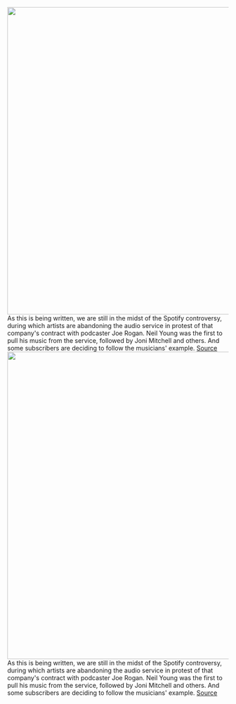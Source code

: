 <img src='https://cdn.vox-cdn.com/thumbor/QBd-weHk-R6U6dgcQ9PDapibjkc=/0x0:6454x4303/1200x800/filters:focal(2711x1636:3743x2668)/cdn.vox-cdn.com/uploads/chorus_image/image/70463229/shutterstock_1886570575.0.jpg' width='700px' /><br/>
As this is being written, we are still in the midst of the Spotify controversy, during which artists are abandoning the audio service in protest of that company's contract with podcaster Joe Rogan. Neil Young was the first to pull his music from the service, followed by Joni Mitchell and others. And some subscribers are deciding to follow the musicians' example.
<a href='https://www.theverge.com/22910685/music-listening-service-spotify-apple-youtube-amazon'> Source <a/><img src='https://cdn.vox-cdn.com/thumbor/QBd-weHk-R6U6dgcQ9PDapibjkc=/0x0:6454x4303/1200x800/filters:focal(2711x1636:3743x2668)/cdn.vox-cdn.com/uploads/chorus_image/image/70463229/shutterstock_1886570575.0.jpg' width='700px' /><br/>
As this is being written, we are still in the midst of the Spotify controversy, during which artists are abandoning the audio service in protest of that company's contract with podcaster Joe Rogan. Neil Young was the first to pull his music from the service, followed by Joni Mitchell and others. And some subscribers are deciding to follow the musicians' example.
<a href='https://www.theverge.com/22910685/music-listening-service-spotify-apple-youtube-amazon'> Source <a/>